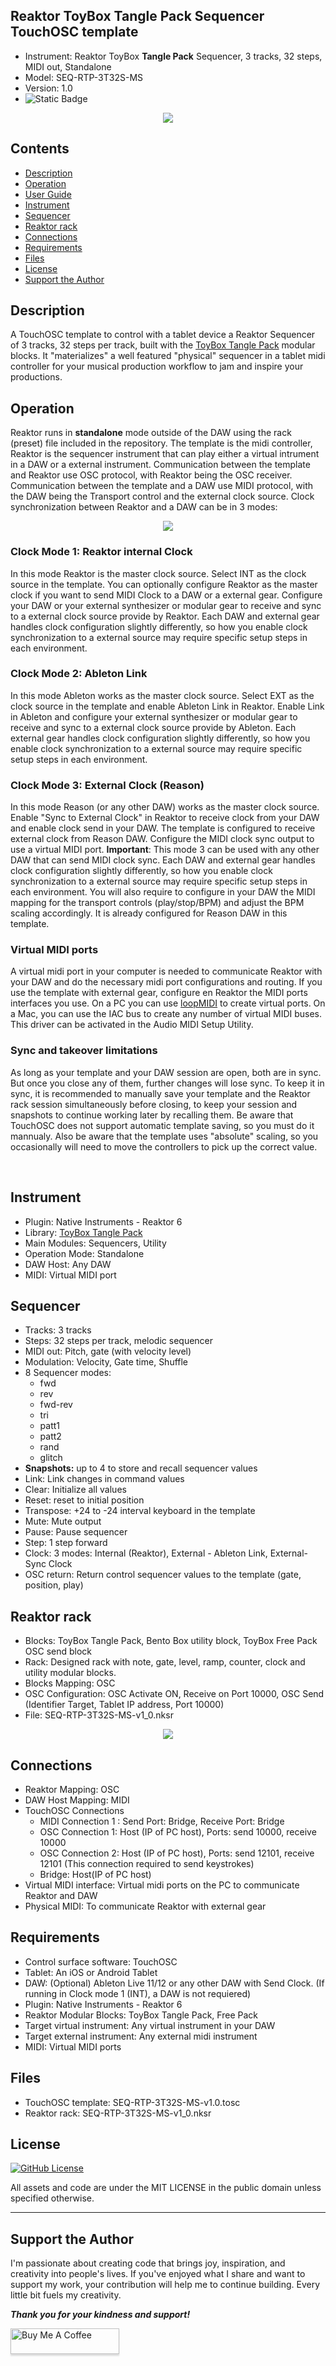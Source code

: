 ## Reaktor ToyBox Tangle Pack Sequencer TouchOSC template
- Instrument: Reaktor ToyBox **Tangle Pack** Sequencer, 3 tracks, 32 steps, MIDI out, Standalone
- Model: SEQ-RTP-3T32S-MS
- Version: 1.0 
- ![Static Badge](https://img.shields.io/badge/testing-progress-blue)


<div align="center"> 
<img src="images/img1.gif" >
</div>


## Contents
- [Description](#description)
- [Operation](#operation)
- [User Guide](USER_GUIDE.md)
- [Instrument](#instrument)
- [Sequencer](#sequencer)
- [Reaktor rack](#reaktor-rack)
- [Connections](#connections)
- [Requirements](#requirements)
- [Files](#files)
- [License](#license)
- [Support the Author](#support-the-author)


## Description
A TouchOSC template to control with a tablet device a Reaktor Sequencer of 3 tracks, 32 steps per track, built with the [ToyBox Tangle Pack](https://www.toyboxaudio.com/pages/tangle-pack) modular blocks. It "materializes" a well featured  "physical" sequencer in a tablet midi controller for your musical production workflow to  jam and inspire your productions.

## Operation
Reaktor runs in **standalone** mode outside of the DAW using the rack (preset) file included in the repository. The template is the midi controller, Reaktor is the sequencer instrument that can play either a virtual intrument in a DAW or a external instrument. Communication between the template and Reaktor use OSC protocol, with Reaktor being the OSC receiver. Communication between the template and a DAW use MIDI protocol, with the DAW being the Transport control and the external clock source. Clock synchronization between Reaktor and a DAW can be in 3 modes:

<div align="center"> 
<img src="images/img4.gif" >
</div>

### Clock Mode 1: Reaktor internal Clock
In this mode Reaktor is the master clock source. Select INT as the clock source in the template. You can optionally configure Reaktor as the master clock if you want to send MIDI Clock to a DAW or a external gear. Configure your DAW or your external synthesizer or modular gear to receive and sync to a external clock source provide by Reaktor. Each DAW and external gear handles clock configuration slightly differently, so how you enable clock synchronization to a external source may require specific setup steps in each environment.

### Clock Mode 2: Ableton Link
In this mode Ableton works as the master clock source. Select EXT as the clock source in the template and enable Ableton Link in Reaktor. Enable Link in Ableton and configure your external synthesizer or modular gear to receive and sync to a external clock source provide by Ableton. Each external gear handles clock configuration slightly differently, so how you enable clock synchronization to a external source may require specific setup steps in each environment.


### Clock Mode 3: External Clock (Reason)
In this mode Reason (or any other DAW) works as the master clock source. Enable "Sync to External Clock" in Reaktor to receive clock from your DAW and enable clock send in your DAW. The template is configured to receive external clock from Reason DAW. Configure the MIDI clock sync output to use a virtual MIDI port. **Important**: This mode 3 can be used with any other DAW that can send MIDI clock sync.  Each DAW and external gear handles clock configuration slightly differently, so how you enable clock synchronization to a external source may require specific setup steps in each environment. You will also require to configure in your DAW the MIDI mapping for the transport controls (play/stop/BPM) and adjust the BPM scaling accordingly. It is already configured for Reason DAW in this template. 


### Virtual MIDI ports
A virtual midi port in your computer is needed to communicate Reaktor with your DAW and do the necessary midi port configurations and routing. If you use the template with external gear, configure en Reaktor the MIDI ports interfaces you use. On a PC you can use [loopMIDI](https://www.tobias-erichsen.de/software/loopmidi.html) to create virtual ports. On a Mac, you can use the IAC bus to create any number of virtual MIDI buses. This driver can be activated in the Audio MIDI Setup Utility.


### Sync and takeover limitations
As long as your template and your DAW session are open, both are in sync. But once you close any of them, further changes will lose sync. To keep it in sync, it is recommended to manually save your template and the Reaktor rack session simultaneously before closing, to keep your session and snapshots to continue working later by recalling them. Be aware that TouchOSC does not support automatic template saving, so you must do it mannualy. Also be aware that the template uses "absolute" scaling, so you occasionally will need to move the controllers to pick up the correct value.
 
<br>

## Instrument
- Plugin: Native Instruments - Reaktor 6 
- Library: [ToyBox Tangle Pack](https://www.toyboxaudio.com/pages/tangle-pack)
- Main Modules: Sequencers, Utility
- Operation Mode:  Standalone
- DAW Host:  Any DAW
- MIDI: Virtual MIDI port 

## Sequencer
- Tracks: 3 tracks 
- Steps: 32 steps per track, melodic sequencer
- MIDI out: Pitch, gate (with velocity level)
- Modulation: Velocity, Gate time, Shuffle
- 8 Sequencer modes: 
	- fwd  
	- rev  
	- fwd-rev 
	- tri
	- patt1
	- patt2
	- rand
	- glitch
- **Snapshots:** up to 4 to store and recall sequencer values
- Link: Link changes in command values
- Clear: Initialize all values
- Reset: reset to initial position 
- Transpose: +24 to -24 interval keyboard in the template
- Mute: Mute output
- Pause: Pause sequencer
- Step: 1 step forward
- Clock: 3 modes: Internal (Reaktor), External - Ableton Link, External- Sync Clock  
- OSC return: Return control sequencer values to the template (gate, position, play)

## Reaktor rack
- Blocks: ToyBox Tangle Pack, Bento Box utility block, ToyBox Free Pack OSC send block
- Rack: Designed rack with note, gate, level, ramp, counter, clock and utility modular blocks.
- Blocks Mapping: OSC  
- OSC Configuration: OSC Activate ON, Receive on Port 10000, OSC Send (Identifier Target, Tablet IP address, Port 10000)
- File: SEQ-RTP-3T32S-MS-v1_0.nksr

<div align="center"> 
<img src="images/img3.jpg" >
</div>

## Connections
- Reaktor Mapping: OSC
- DAW Host Mapping:  MIDI
- TouchOSC Connections 
	- MIDI Connection 1 : Send Port: Bridge, Receive Port: Bridge
	- OSC Connection 1: Host (IP of PC host), Ports: send 10000, receive 10000
	- OSC Connection 2: Host (IP of PC host), Ports: send 12101, receive 12101   (This connection required to send keystrokes)
	- Bridge: Host(IP of PC host)
- Virtual MIDI interface: Virtual midi ports on the PC to communicate Reaktor and DAW
- Physical MIDI: To communicate Reaktor with external gear

## Requirements
- Control surface software: TouchOSC
- Tablet: An iOS or Android Tablet
- DAW: (Optional) Ableton Live 11/12 or any other DAW with Send Clock. (If running in Clock mode 1 (INT), a DAW is not requiered) 
- Plugin: Native Instruments - Reaktor 6
- Reaktor Modular Blocks: ToyBox Tangle Pack, Free Pack
- Target virtual instrument: Any virtual instrument in your DAW
- Target external instrument:  Any external midi instrument
- MIDI: Virtual MIDI ports

## Files 
- TouchOSC template: SEQ-RTP-3T32S-MS-v1.0.tosc
- Reaktor rack:      SEQ-RTP-3T32S-MS-v1_0.nksr

## License

<a href= https://github.com/murry61/touchosc-reaktor-8steps/blob/main/LICENSE > <img alt="GitHub License" src="https://img.shields.io/github/license/murry61/touchosc-reaktor-8steps"></a>

All assets and code are under the MIT LICENSE in the public domain unless specified otherwise.

---

## Support the Author
<p> 
I'm passionate about creating code that brings joy, inspiration, and creativity into people's lives. If you've enjoyed what I share and want to support my work, your contribution will help me to continue building. Every little bit fuels my creativity.
</p>

**_Thank you for your kindness and support!_** 

<a href="https://www.buymeacoffee.com/r1c4rd0" target="_blank"><img src="https://www.buymeacoffee.com/assets/img/custom_images/orange_img.png" alt="Buy Me A Coffee" style="height: 41px !important;width: 174px !important;box-shadow: 0px 3px 2px 0px rgba(190, 190, 190, 0.5) !important;-webkit-box-shadow: 0px 3px 2px 0px rgba(190, 190, 190, 0.5) !important;" ></a>
